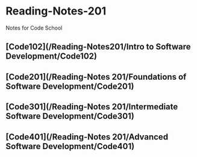 # Reading-Notes-201

Notes for Code School

## [Code102](/Reading-Notes201/Intro to Software Development/Code102)

## [Code201](/Reading-Notes 201/Foundations of Software Development/Code201)

## [Code301](/Reading-Notes 201/Intermediate Software Development/Code301)

## [Code401](/Reading-Notes 201/Advanced Software Development/Code401)